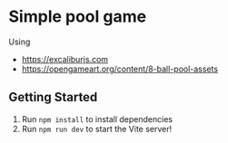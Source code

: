 # Simple pool game

Using
* https://excaliburjs.com
* https://opengameart.org/content/8-ball-pool-assets


## Getting Started

1. Run `npm install` to install dependencies
2. Run `npm run dev` to start the Vite server!
